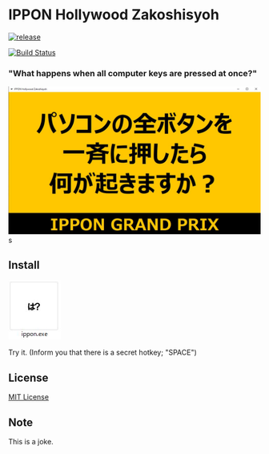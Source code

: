 # IPPON Hollywood Zakoshisyoh
[![release](https://img.shields.io/badge/release-v1.1-blue)](https://github.com/MxShun/ippon-zakoshi/releases)

[![Build Status](https://travis-ci.com/MxShun/ippon-zakoshi.svg?branch=master)](https://travis-ci.com/MxShun/ippon-zakoshi)


### "What happens when all computer keys are pressed at once?"
![theme](https://github.com/MxShun/ippon-zakoshi/blob/master/images/theme.jpg "Theme")
s

## Install
![program](https://github.com/MxShun/ippon-zakoshi/blob/master/images/program.jpg "Program")

Try it. (Inform you that there is a secret hotkey; "SPACE")


## License
[MIT License](https://github.com/MxShun/pomodoro-it/blob/master/LICENSE)


## Note
This is a joke.
